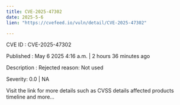 ```yaml
---
title: CVE-2025-47302
date: 2025-5-6
lien: "https://cvefeed.io/vuln/detail/CVE-2025-47302"

---
```


CVE ID : CVE-2025-47302

Published :  May 6
2025
4:16 a.m. | 2 hours
36 minutes ago

Description : Rejected reason: Not used

Severity: 0.0 | NA

Visit the link for more details
such as CVSS details
affected products
timeline
and more...
